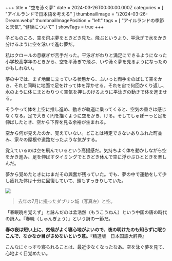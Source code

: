 +++
title = "空を泳ぐ夢"
date = 2024-03-26T00:00:00.000Z
categories = [ "アイルランドで日本語を考える" ]
thumbnailImage = "/2024-03-26-Dream.webp"
thumbnailImagePosition = "left"
tags = [ "アイルランドの季節と天気", "健康について" ]
showTags = true
+++

子どものころ、空を飛ぶ夢をときどき見た。飛ぶというより、平泳ぎで水をかき分けるように空を泳いで進む夢だ。

<!--more-->

私はクロールの息継ぎが苦手だった。平泳ぎがわりと満足にできるようになった小学校高学年のときから、空を平泳ぎで飛ぶ、いや泳ぐ夢を見るようになったのかもしれない。

夢の中では、まず地面に立っている状態から、ふいっと両手をのばして空をかき、それと同時に地面で足をけって体を浮かせる。それを宙で何回かくり返し、水のように体にまとわりつく空気を押しのけるように平泳ぎの動きで体を進ませる。

そうやって体を上空に推し進め、動きが軌道に乗ってくると、空気の重さは感じなくなる。足で大きく円を描くように空をかき、ける。そしてしゅぽーっと足を伸ばしたとき、空から下界を見る余裕が生まれる。

空から何が見えたのか、覚えていない。どことは特定できないありふれた町並み、家々の屋根や道路だったような気がする。

覚えているのは空を飛んでいるという高揚感だ。気持ちよく体を動かしながら空をかき進み、足を伸ばすタイミングでときどき休んで空に浮かぶひとときを楽しんだ。

夢から覚めたときにはまだその興奮が残っていた。でも、夢の中で運動をして少し疲れた体は十分に回復していて、頭もすっきりしていた。

![](/2024-03-26-Dream.webp)

> 去年の7月に撮ったダブリン城（写真左）と空。

「春眠暁を覚えず」と詠んだのは孟浩然（もうこうねん）という中国の唐の時代の詩人。『春暁（しゅんぎょう）』という詩の一節だ。

**春の夜は短い上に、気候がよく寝心地がよいので、夜の明けたのも知らずに眠りこんで、なかなか目がさめないという意。**『精選版　日本国語大辞典』

こんなにぐっすり寝られることは、最近少なくなったなあ。空を泳ぐ夢を見て、心地よく目覚めたい。
